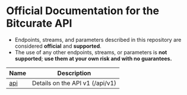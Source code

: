 # Official Documentation for the Bitcurate API

* Endpoints, streams, and parameters described in this repository are considered **official** and **supported**.
* The use of any other endpoints, streams, or parameters is **not supported**; **use them at your own risk and with no guarantees.**

Name | Description
------------ | ------------ 
[api](./api_v1.md) | Details on the API v1 (/api/v1)
